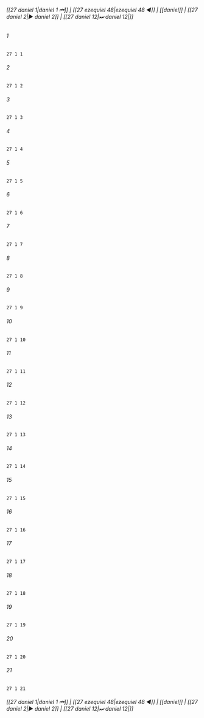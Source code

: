 
###### [[27 daniel 1|daniel 1 ⏮]] | [[27 ezequiel 48|ezequiel 48 ◀]] | [[daniel]] | [[27 daniel 2|▶ daniel 2]] | [[27 daniel 12|⏭ daniel 12|]]

###### 1
``` verse
27 1 1 
```
###### 2
``` verse
27 1 2 
```
###### 3
``` verse
27 1 3 
```
###### 4
``` verse
27 1 4 
```
###### 5
``` verse
27 1 5 
```
###### 6
``` verse
27 1 6 
```
###### 7
``` verse
27 1 7 
```
###### 8
``` verse
27 1 8 
```
###### 9
``` verse
27 1 9 
```
###### 10
``` verse
27 1 10 
```
###### 11
``` verse
27 1 11 
```
###### 12
``` verse
27 1 12 
```
###### 13
``` verse
27 1 13 
```
###### 14
``` verse
27 1 14 
```
###### 15
``` verse
27 1 15 
```
###### 16
``` verse
27 1 16 
```
###### 17
``` verse
27 1 17 
```
###### 18
``` verse
27 1 18 
```
###### 19
``` verse
27 1 19 
```
###### 20
``` verse
27 1 20 
```
###### 21
``` verse
27 1 21 
```

###### [[27 daniel 1|daniel 1 ⏮]] | [[27 ezequiel 48|ezequiel 48 ◀]] | [[daniel]] | [[27 daniel 2|▶ daniel 2]] | [[27 daniel 12|⏭ daniel 12|]]

